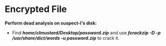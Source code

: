 # Encrypted File

**Perform dead analysis on suspect-l's disk:**

- Find ***home/clmustard/Desktop/password.zip*** and use ***fcrackzip -D -p /usr/share/dict/words -u password.zip*** to crack it.
